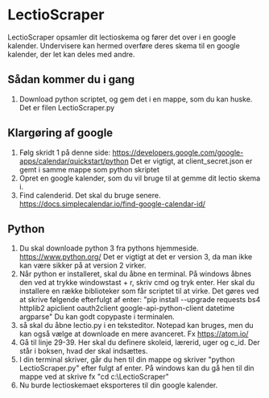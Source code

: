# LectioScraper
LectioScraper opsamler dit lectioskema og fører det over i en google kalender.
Undervisere kan hermed overføre deres skema til en google kalender, der let kan deles med andre. 


## Sådan kommer du i gang
1) Download python scriptet, og gem det i en mappe, som du kan huske. Det er filen LectioScraper.py

## Klargøring af google
1) Følg skridt 1 på denne side: https://developers.google.com/google-apps/calendar/quickstart/python
   Det er vigtigt, at client_secret.json er gemt i samme mappe som python skriptet
2) Opret en google kalender, som du vil bruge til at gemme dit lectio skema i. 
3) Find calenderid. Det skal du bruge senere. https://docs.simplecalendar.io/find-google-calendar-id/

## Python
1) Du skal downloade python 3 fra pythons hjemmeside. https://www.python.org/
   Det er vigtigt at det er version 3, da man ikke kan være sikker på at version 2 virker.
2) Når python er installeret, skal du åbne en terminal. På windows åbnes den ved at trykke windowstast + r, skriv cmd og tryk enter.
   Her skal du installere en række biblioteker som får scriptet til at virke. Det gøres ved at skrive følgende efterfulgt af enter: 
  "pip install --upgrade requests bs4 httplib2 apiclient oauth2client google-api-python-client datetime argparse"
  Du kan godt copypaste i terminalen.
3) så skal du åbne lectio.py i en teksteditor. Notepad kan bruges, men du kan også vælge at downloade en mere avanceret. Fx                    https://atom.io/
4) Gå til linje 29-39. Her skal du definere skoleid, lærerid, uger og c_id. Der står i boksen, hvad der skal indsættes.
5) I din terminal skriver, går du hen til din mappe og skriver "python LectioScraper.py" efter fulgt af enter. På windows kan du gå hen til din mappe ved at skrive fx "cd c:\LectioScraper\"
6) Nu burde lectioskemaet eksporteres til din google kalender.  
